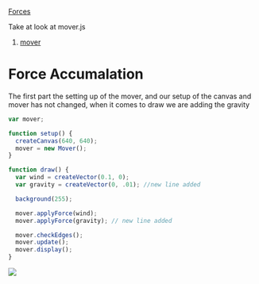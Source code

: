 [Forces](./)

Take at look at mover.js
1. [mover](mover/)

# Force Accumalation
The first part the setting up of the mover, and our setup of the canvas and mover has not changed, when it comes to draw we are adding the gravity

```js
var mover;

function setup() {
  createCanvas(640, 640);
  mover = new Mover();  
}
```

```js
function draw() {
  var wind = createVector(0.1, 0);
  var gravity = createVector(0, .01); //new line added

  background(255);

  mover.applyForce(wind);
  mover.applyForce(gravity); // new line added

  mover.checkEdges();
  mover.update();
  mover.display();
}
```

<img src ="img/mover.gif"/>
